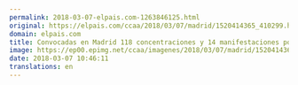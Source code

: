 ```yaml
---
permalink: 2018-03-07-elpais.com-1263846125.html
original: https://elpais.com/ccaa/2018/03/07/madrid/1520414365_410299.html#?ref=rss&format=simple&link=link
domain: elpais.com
title: Convocadas en Madrid 118 concentraciones y 14 manifestaciones por el Día de la Mujer
image: https://ep00.epimg.net/ccaa/imagenes/2018/03/07/madrid/1520414365_410299_1520415205_rrss_normal.jpg
date: 2018-03-07 10:46:11
translations: en
---
```


